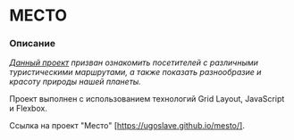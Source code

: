 # МЕСТО 

### Описание 
 

*[Данный проект](https://ugoslave.github.io/mesto/) призван ознакомить посетителей с различными 
туристическими маршрутами, а также показать разнообразие и красоту природы нашей планеты.* 

Проект выполнен с использованием технологий Grid Layout, JavaScript и Flexbox. 
 
  
Ссылка на проект "Место" [https://ugoslave.github.io/mesto/]. 
